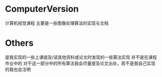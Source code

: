 ﻿# ComputerVersion
计算机视觉课程
主要是一些图像处理算法的实现与文档
# Others
是我实现的一些上课提及/读其他资料或论文时发现的一些算法实现
并不是在课程作业中的
对于这一部分中的所有算法我会尽量提及论文出处，若不是我自己实现的我也会注明